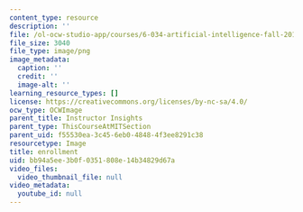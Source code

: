 ```yaml
---
content_type: resource
description: ''
file: /ol-ocw-studio-app/courses/6-034-artificial-intelligence-fall-2010/bb94a5ee3b0f0351808e14b34829d67a_300-approx.png
file_size: 3040
file_type: image/png
image_metadata:
  caption: ''
  credit: ''
  image-alt: ''
learning_resource_types: []
license: https://creativecommons.org/licenses/by-nc-sa/4.0/
ocw_type: OCWImage
parent_title: Instructor Insights
parent_type: ThisCourseAtMITSection
parent_uid: f55530ea-3c45-6eb0-4848-4f3ee8291c38
resourcetype: Image
title: enrollment
uid: bb94a5ee-3b0f-0351-808e-14b34829d67a
video_files:
  video_thumbnail_file: null
video_metadata:
  youtube_id: null
---
```

